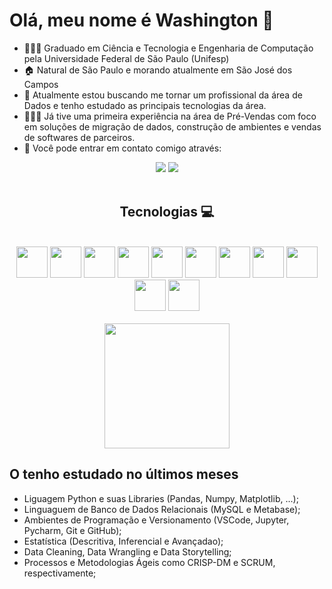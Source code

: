 # Olá, meu nome é Washington 👋 

- 👨🏻‍🎓 Graduado em Ciência e Tecnologia e Engenharia de Computação pela Universidade Federal de São Paulo (Unifesp)
- 🏠 Natural de São Paulo e morando atualmente em São José dos Campos
- 🌱 Atualmente estou buscando me tornar um profissional da área de Dados e tenho estudado as principais tecnologias da área. 
- 👨🏻‍💻 Já tive uma primeira experiência na área de Pré-Vendas com foco em soluções de migração de dados, construção de ambientes e vendas de softwares de parceiros.
- 📧 Você pode entrar em contato comigo através:
<div align="center">
  <a href="https://www.linkedin.com/in/washington-holanda/" target="_blank"><img src="https://img.shields.io/badge/-LinkedIn-%230077B5?style=for-the-badge&logo=linkedin&logoColor=white" target="_blank"></a> 
  <a href="mailto:holanda.wash@gmail.com?subject=Contato através do Github"><img src="https://img.shields.io/badge/Gmail-D14836?style=for-the-badge&logo=gmail&logoColor=white" target="_blank"></a>
</div>

<div align="center" valign="top"><br>
  <h2>Tecnologias 💻 </h2></br>
<div display="inline" align="center">
  <img width="50" height="50" src="https://cdn.jsdelivr.net/gh/devicons/devicon/icons/python/python-original-wordmark.svg" />
  <img width="50" height="50" src="https://user-images.githubusercontent.com/92809543/147506791-fa632e59-58c0-423f-bfab-90184b5528ce.png" />
  <img width="50" height="50" src="https://cdn.jsdelivr.net/gh/devicons/devicon/icons/numpy/numpy-original-wordmark.svg" />
  <img width="50" height="50" src="https://user-images.githubusercontent.com/92809543/147508656-c98f7a17-504e-40f2-b710-c5031c0198fd.png" />
  <img width="50" height="50" src="https://user-images.githubusercontent.com/42552678/230940047-663da62e-ebee-4219-afd6-5d80c48df7c7.png" />
  <img width="50" height="50" src="https://upload.wikimedia.org/wikipedia/commons/thumb/3/34/Microsoft_Office_Excel_%282019%E2%80%93present%29.svg/512px-Microsoft_Office_Excel_%282019%E2%80%93present%29.svg.png?20190925171014" />
  <img width="50" height="50" src="https://cdn.jsdelivr.net/gh/devicons/devicon/icons/c/c-original.svg" />
  <img width="50" height="50" src="https://cdn.jsdelivr.net/gh/devicons/devicon/icons/java/java-original-wordmark.svg" />
  <img width="50" height="50" src="https://cdn.jsdelivr.net/gh/devicons/devicon/icons/vscode/vscode-original-wordmark.svg" />
  <img width="50" height="50" src="https://cdn.jsdelivr.net/gh/devicons/devicon/icons/azure/azure-original-wordmark.svg" />
  <img width="50" height="50" src="https://cdn.jsdelivr.net/gh/devicons/devicon/icons/arduino/arduino-original-wordmark.svg" />
</div>
</br>

</div>
<div align="center">
  <a href="https://github.com/WashHolanda">
    <img height="200em" src="https://github-readme-stats.vercel.app/api/top-langs/?username=washholanda&theme=dracula&&layout=compact"/>
  </a>
</div>

<div>
  <h2 align="left"> O tenho estudado no últimos meses</h2>
</div>

<body>
<ul>
<li>Liguagem Python e suas Libraries (Pandas, Numpy, Matplotlib, ...);</li>
<li>Linguaguem de Banco de Dados Relacionais (MySQL e Metabase);</li>
<li>Ambientes de Programação e Versionamento (VSCode, Jupyter, Pycharm, Git e GitHub);</li>
<li>Estatística (Descritiva, Inferencial e Avançadao);</li>
<li>Data Cleaning, Data Wrangling e Data Storytelling;</li>
<li>Processos e Metodologias Ágeis como CRISP-DM e SCRUM, respectivamente;</li>
</ul>
</body>
